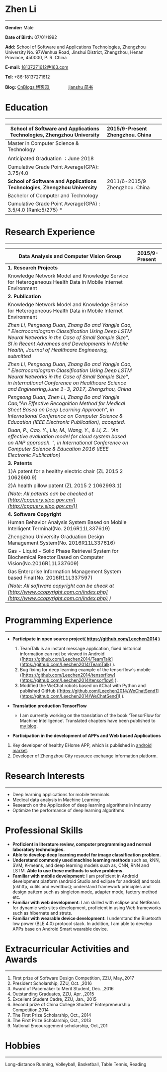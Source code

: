 # Zhen Li
---

**Gender:** Male

**Date of Birth:** 07/01/1992

**Add:** 	School of Software and Applications Technologies, Zhengzhou University
	No. 97Wenhua Road, Jinshui District, Zhengzhou, Henan Province,
	450000, P. R. China 

**E-mail:** 18137271612@163.com

**Tel:** 	+86-18137271612

**Blog:**	  [CnBlogs 博客园 ](http://www.cnblogs.com/greentomlee/ )
                [jianshu 简书 ](http://www.jianshu.com/u/afc16c889ede) 

# Education
---

 School of Software and Applications Technologies, Zhengzhou University | 2015/9-Present Zhengzhou. China
 ------------- |:-------------
 Master in Computer Science & Technology | 
 Anticipated Graduation ：June 2018    | 
 Cumulative Grade Point Average(GPA): 3.75/4.0  |
 **School of Software and Applications Technologies, Zhengzhou University**	 | 2011/6-2015/9 Zhengzhou. China
 Bachelor of Computer and Technology  |   	
 Cumulative Grade Point Average(GPA) : 3.5/4.0  (Rank:5/275) *  |  
 
# Research Experience 
---  


Data Analysis and Computer Vision Group |  2015/9-Present 
------|:----
**1. Research Projects** |    
Knowledge Network Model and Knowledge Service for Heterogeneous Health Data in Mobile Internet Environment |  
**2. Publication** |  
Knowledge Network Model and Knowledge Service for Heterogeneous Health Data in Mobile Internet Environment |  
 *Zhen Li, Pengsong Duan, Zhang Bo and Yangjie Cao, " Electrocardiogram Classification Using Deep LSTM Neural Networks in the Case of Small Sample Size", SI in Recent Advances and Developments in Mobile Health, Journal of Healthcare Engineering, submitted* |
 *Zhen Li, Pengsong Duan, Zhang Bo and Yangjie Cao, " Electrocardiogram Classification Using Deep LSTM Neural Networks in the Case of Small Sample Size", in International Conference on Healthcare Science and Engineering,June 1-3, 2017, Zhengzhou, China* | 
*Pengsong Duan, Zhen Li, Zhang Bo and Yangjie Cao,"An Effective Recognition Method for Medical Sheet Based on Deep Learning Approach", in International Conference on Computer Science & Education (IEEE Electronic Publication), accepted.* | 
*Duan, P., Cao, Y., Liu, M., Wang, Y., & Li, Z.. "An effective evaluation model for cloud system based on ANP approach. ", in International Conference on Computer Science & Education 2016 (IEEE Electronic Publication)* |  
**3. Patents** | 
1)A patent for a healthy electric chair (ZL 2015 2 1062660.9) |  
2)A health pillow patent (ZL 2015 2 1062993.1) | 
*(Note: All patents can be checked at [http://cpquery.sipo.gov.cn/](http://cpquery.sipo.gov.cn/))* | 
**4. Software Copyright** |  
Human Behavior Analysis System Based on Mobile Intelligent Terminal(No. 2016R11L337619) |  
Zhengzhou University Graduation Design Management System(No. 2016R11L337616) |  
Gas - Liquid - Solid Phase Retrieval System for Biochemical Reactor Based on Computer Vision(No.2016R11L337609) |  
Gas Enterprise Information Management System based Final(No. 2016R11L337597) |  
*(Note: All software copyright can be check at [http://www.ccopyright.com.cn/index.php](http://www.ccopyright.com.cn/index.php) )* |


# Programming Experience
---
- **Participate in open source project( https://github.com/Leechen2014 )**
  1.	TeamTalk is an instant message application, fixed historical information can not be viewed in Android ([https://github.com/Leechen2014/TeamTalk](https://github.com/Leechen2014/TeamTalk) ).
  2.   Bug fixing for deep learning example of the tensorflow`s mobile ([https://github.com/Leechen2014/tensorflow](https://github.com/Leechen2014/tensorflow) ).
  3.   Modified the WeChat robots based on itChat with Python and published GitHub ([https://github.com/Leechen2014/WeChatSend1](https://github.com/Leechen2014/WeChatSend1) ).
- **Translation production TensorFlow**

  *  I am currently working on the translation of the book ‘TensorFlow for Machine Intelligence’. Translated chapters have been published to [my blog](http://www.jianshu.com/nb/9303991).

-  **Participation in the development of APPs and Web based Applications**
  1. Key developer of healthy EHome APP, which is published in [android market](http://sj.qq.com/myapp/detail.htm?apkName=com.zzu.ehome.main.ehome ).
  2.  Developer of Zhengzhou City resource exchange information platform.

# Research Interests
---

- Deep learning applications for mobile terminals
- Medical data analysis in Machine Learning
- Research on the Application of deep learning algorithms in Industry
- Optimize the performance of deep learning algorithms 

# Professional Skills
- **Proficient in literature review, computer programming and normal laboratory technologies.**
- **Able to develop deep learning model for image classification problem.**
- **Understand commonly used machine learning methods** such as, kNN, SVM, K-means, and deep learning models such as, CNN, RNN and LSTM. **Able to use these methods to solve problems.**
- **Familiar with mobile development**: I am proficient in Android development platform (android Studio and eclipse for android) and tools (okhttp, xutils and eventbus); understand framework principles and design pattern such as singleton mode, adapter mode, factory method etc.
- **Familiar with web development**: I am skilled with eclipse and NetBeans for dynamic web sites development, proficient in using Web frameworks such as hibernate and struts.
- **Familiar with wearable device development**: I understand the Bluetooth low power (BLE 4.0) protocol stack. In addition, I am able to develop APPs base on Android Smart wearable device.


# Extracurricular Activities and Awards
---

1.	First prize of Software Design Competition, ZZU, May.,2017
2.	President Scholarship, ZZU, Oct. ,2016
3.	Award of Pacemaker to Merit Student, Dec. ,2016
4.	Outstanding Graduates, ZZU, Apr. ,2015
5.	Excellent Student Cadre, ZZU, Jan., 2015
6.	Second prize of China College Student' Entrepreneurship Competition,2014
7.	The First Prize Scholarship, Oct., 2014
8.	The First Prize Scholarship, Oct., 2013
9.	National Encouragement scholarship, Oct.,201

# Hobbies
---
Long-distance Running, Volleyball, Basketball, Table Tennis, Reading
